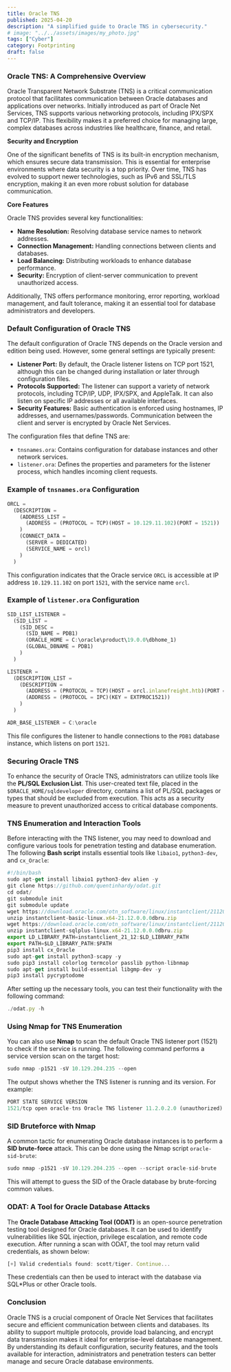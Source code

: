 ```yaml
---
title: Oracle TNS
published: 2025-04-20
description: "A simplified guide to Oracle TNS in cybersecurity."
# image: "../../assets/images/my_photo.jpg"
tags: ["Cyber"]
category: Footprinting
draft: false
---
```


### **Oracle TNS: A Comprehensive Overview**

Oracle Transparent Network Substrate (TNS) is a critical communication protocol that facilitates communication between Oracle databases and applications over networks. Initially introduced as part of Oracle Net Services, TNS supports various networking protocols, including IPX/SPX and TCP/IP. This flexibility makes it a preferred choice for managing large, complex databases across industries like healthcare, finance, and retail.

**Security and Encryption**

One of the significant benefits of TNS is its built-in encryption mechanism, which ensures secure data transmission. This is essential for enterprise environments where data security is a top priority. Over time, TNS has evolved to support newer technologies, such as IPv6 and SSL/TLS encryption, making it an even more robust solution for database communication.

**Core Features**

Oracle TNS provides several key functionalities:

- **Name Resolution:** Resolving database service names to network addresses.
- **Connection Management:** Handling connections between clients and databases.
- **Load Balancing:** Distributing workloads to enhance database performance.
- **Security:** Encryption of client-server communication to prevent unauthorized access.

Additionally, TNS offers performance monitoring, error reporting, workload management, and fault tolerance, making it an essential tool for database administrators and developers.

### **Default Configuration of Oracle TNS**

The default configuration of Oracle TNS depends on the Oracle version and edition being used. However, some general settings are typically present:

- **Listener Port:** By default, the Oracle listener listens on TCP port 1521, although this can be changed during installation or later through configuration files.
- **Protocols Supported:** The listener can support a variety of network protocols, including TCP/IP, UDP, IPX/SPX, and AppleTalk. It can also listen on specific IP addresses or all available interfaces.
- **Security Features:** Basic authentication is enforced using hostnames, IP addresses, and usernames/passwords. Communication between the client and server is encrypted by Oracle Net Services.

The configuration files that define TNS are:

- `tnsnames.ora`: Contains configuration for database instances and other network services.
- `listener.ora`: Defines the properties and parameters for the listener process, which handles incoming client requests.

### Example of `tnsnames.ora` Configuration

```jsx
ORCL =
  (DESCRIPTION =
    (ADDRESS_LIST =
      (ADDRESS = (PROTOCOL = TCP)(HOST = 10.129.11.102)(PORT = 1521))
    )
    (CONNECT_DATA =
      (SERVER = DEDICATED)
      (SERVICE_NAME = orcl)
    )
  )
```

This configuration indicates that the Oracle service `ORCL` is accessible at IP address `10.129.11.102` on port `1521`, with the service name `orcl`.

### Example of `listener.ora` Configuration

```jsx
SID_LIST_LISTENER =
  (SID_LIST =
    (SID_DESC =
      (SID_NAME = PDB1)
      (ORACLE_HOME = C:\oracle\product\19.0.0\dbhome_1)
      (GLOBAL_DBNAME = PDB1)
    )
  )

LISTENER =
  (DESCRIPTION_LIST =
    (DESCRIPTION =
      (ADDRESS = (PROTOCOL = TCP)(HOST = orcl.inlanefreight.htb)(PORT = 1521))
      (ADDRESS = (PROTOCOL = IPC)(KEY = EXTPROC1521))
    )
  )

ADR_BASE_LISTENER = C:\oracle
```

This file configures the listener to handle connections to the `PDB1` database instance, which listens on port `1521`.


### **Securing Oracle TNS**

To enhance the security of Oracle TNS, administrators can utilize tools like the **PL/SQL Exclusion List**. This user-created text file, placed in the `$ORACLE_HOME/sqldeveloper` directory, contains a list of PL/SQL packages or types that should be excluded from execution. This acts as a security measure to prevent unauthorized access to critical database components.

### **TNS Enumeration and Interaction Tools**

Before interacting with the TNS listener, you may need to download and configure various tools for penetration testing and database enumeration. The following **Bash script** installs essential tools like `libaio1`, `python3-dev`, and `cx_Oracle`:

```jsx
#!/bin/bash
sudo apt-get install libaio1 python3-dev alien -y
git clone https://github.com/quentinhardy/odat.git
cd odat/
git submodule init
git submodule update
wget https://download.oracle.com/otn_software/linux/instantclient/2112000/instantclient-basic-linux.x64
unzip instantclient-basic-linux.x64-21.12.0.0.0dbru.zip
wget https://download.oracle.com/otn_software/linux/instantclient/2112000/instantclient-sqlplus-linux.x64
unzip instantclient-sqlplus-linux.x64-21.12.0.0.0dbru.zip
export LD_LIBRARY_PATH=instantclient_21_12:$LD_LIBRARY_PATH
export PATH=$LD_LIBRARY_PATH:$PATH
pip3 install cx_Oracle
sudo apt-get install python3-scapy -y
sudo pip3 install colorlog termcolor passlib python-libnmap
sudo apt-get install build-essential libgmp-dev -y
pip3 install pycryptodome
```

After setting up the necessary tools, you can test their functionality with the following command:

```jsx
./odat.py -h
```

### **Using Nmap for TNS Enumeration**

You can also use **Nmap** to scan the default Oracle TNS listener port (1521) to check if the service is running. The following command performs a service version scan on the target host:

```jsx
sudo nmap -p1521 -sV 10.129.204.235 --open
```

The output shows whether the TNS listener is running and its version. For example:

```jsx
PORT STATE SERVICE VERSION
1521/tcp open oracle-tns Oracle TNS listener 11.2.0.2.0 (unauthorized)
```

### **SID Bruteforce with Nmap**

A common tactic for enumerating Oracle database instances is to perform a **SID brute-force** attack. This can be done using the Nmap script `oracle-sid-brute`:

```jsx
sudo nmap -p1521 -sV 10.129.204.235 --open --script oracle-sid-brute
```

This will attempt to guess the SID of the Oracle database by brute-forcing common values.


### **ODAT: A Tool for Oracle Database Attacks**

The **Oracle Database Attacking Tool (ODAT)** is an open-source penetration testing tool designed for Oracle databases. It can be used to identify vulnerabilities like SQL injection, privilege escalation, and remote code execution. After running a scan with ODAT, the tool may return valid credentials, as shown below:

```jsx
[+] Valid credentials found: scott/tiger. Continue...
```

These credentials can then be used to interact with the database via SQL*Plus or other Oracle tools.

### **Conclusion**

Oracle TNS is a crucial component of Oracle Net Services that facilitates secure and efficient communication between clients and databases. Its ability to support multiple protocols, provide load balancing, and encrypt data transmission makes it ideal for enterprise-level database management. By understanding its default configuration, security features, and the tools available for interaction, administrators and penetration testers can better manage and secure Oracle database environments.